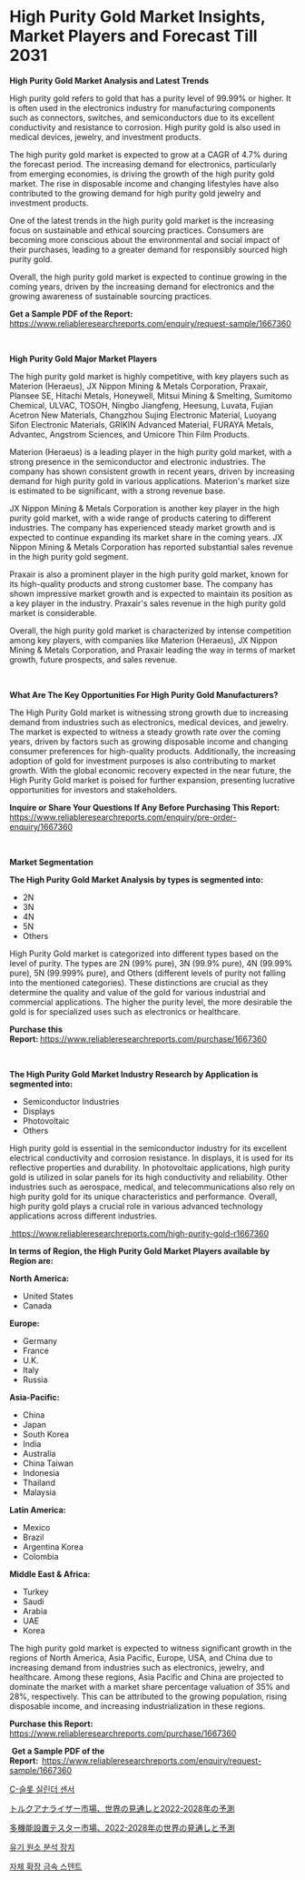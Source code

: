 <p><h1>High Purity Gold Market Insights, Market Players and Forecast Till 2031</h1></p><p><strong>High Purity Gold Market Analysis and Latest Trends</strong></p>
<p><p>High purity gold refers to gold that has a purity level of 99.99% or higher. It is often used in the electronics industry for manufacturing components such as connectors, switches, and semiconductors due to its excellent conductivity and resistance to corrosion. High purity gold is also used in medical devices, jewelry, and investment products.</p><p>The high purity gold market is expected to grow at a CAGR of 4.7% during the forecast period. The increasing demand for electronics, particularly from emerging economies, is driving the growth of the high purity gold market. The rise in disposable income and changing lifestyles have also contributed to the growing demand for high purity gold jewelry and investment products.</p><p>One of the latest trends in the high purity gold market is the increasing focus on sustainable and ethical sourcing practices. Consumers are becoming more conscious about the environmental and social impact of their purchases, leading to a greater demand for responsibly sourced high purity gold.</p><p>Overall, the high purity gold market is expected to continue growing in the coming years, driven by the increasing demand for electronics and the growing awareness of sustainable sourcing practices.</p></p>
<p><strong>Get a Sample PDF of the Report:&nbsp;</strong> <a href="https://www.reliableresearchreports.com/enquiry/request-sample/1667360">https://www.reliableresearchreports.com/enquiry/request-sample/1667360</a></p>
<p>&nbsp;</p>
<p><strong>High Purity Gold Major Market Players</strong></p>
<p><p>The high purity gold market is highly competitive, with key players such as Materion (Heraeus), JX Nippon Mining & Metals Corporation, Praxair, Plansee SE, Hitachi Metals, Honeywell, Mitsui Mining & Smelting, Sumitomo Chemical, ULVAC, TOSOH, Ningbo Jiangfeng, Heesung, Luvata, Fujian Acetron New Materials, Changzhou Sujing Electronic Material, Luoyang Sifon Electronic Materials, GRIKIN Advanced Material, FURAYA Metals, Advantec, Angstrom Sciences, and Umicore Thin Film Products.</p><p>Materion (Heraeus) is a leading player in the high purity gold market, with a strong presence in the semiconductor and electronic industries. The company has shown consistent growth in recent years, driven by increasing demand for high purity gold in various applications. Materion's market size is estimated to be significant, with a strong revenue base.</p><p>JX Nippon Mining & Metals Corporation is another key player in the high purity gold market, with a wide range of products catering to different industries. The company has experienced steady market growth and is expected to continue expanding its market share in the coming years. JX Nippon Mining & Metals Corporation has reported substantial sales revenue in the high purity gold segment.</p><p>Praxair is also a prominent player in the high purity gold market, known for its high-quality products and strong customer base. The company has shown impressive market growth and is expected to maintain its position as a key player in the industry. Praxair's sales revenue in the high purity gold market is considerable.</p><p>Overall, the high purity gold market is characterized by intense competition among key players, with companies like Materion (Heraeus), JX Nippon Mining & Metals Corporation, and Praxair leading the way in terms of market growth, future prospects, and sales revenue.</p></p>
<p>&nbsp;</p>
<p><strong>What Are The Key Opportunities For High Purity Gold Manufacturers?</strong></p>
<p><p>The High Purity Gold market is witnessing strong growth due to increasing demand from industries such as electronics, medical devices, and jewelry. The market is expected to witness a steady growth rate over the coming years, driven by factors such as growing disposable income and changing consumer preferences for high-quality products. Additionally, the increasing adoption of gold for investment purposes is also contributing to market growth. With the global economic recovery expected in the near future, the High Purity Gold market is poised for further expansion, presenting lucrative opportunities for investors and stakeholders.</p></p>
<p><strong>Inquire or Share Your Questions If Any Before Purchasing This Report:</strong> <a href="https://www.reliableresearchreports.com/enquiry/pre-order-enquiry/1667360">https://www.reliableresearchreports.com/enquiry/pre-order-enquiry/1667360</a></p>
<p>&nbsp;</p>
<p><strong>Market Segmentation</strong></p>
<p><strong>The High Purity Gold Market Analysis by types is segmented into:</strong></p>
<p><ul><li>2N</li><li>3N</li><li>4N</li><li>5N</li><li>Others</li></ul></p>
<p><p>High Purity Gold market is categorized into different types based on the level of purity. The types are 2N (99% pure), 3N (99.9% pure), 4N (99.99% pure), 5N (99.999% pure), and Others (different levels of purity not falling into the mentioned categories). These distinctions are crucial as they determine the quality and value of the gold for various industrial and commercial applications. The higher the purity level, the more desirable the gold is for specialized uses such as electronics or healthcare.</p></p>
<p><strong>Purchase this Report:&nbsp;</strong><a href="https://www.reliableresearchreports.com/purchase/1667360">https://www.reliableresearchreports.com/purchase/1667360</a></p>
<p>&nbsp;</p>
<p><strong>The High Purity Gold Market Industry Research by Application is segmented into:</strong></p>
<p><ul><li>Semiconductor Industries</li><li>Displays</li><li>Photovoltaic</li><li>Others</li></ul></p>
<p><p>High purity gold is essential in the semiconductor industry for its excellent electrical conductivity and corrosion resistance. In displays, it is used for its reflective properties and durability. In photovoltaic applications, high purity gold is utilized in solar panels for its high conductivity and reliability. Other industries such as aerospace, medical, and telecommunications also rely on high purity gold for its unique characteristics and performance. Overall, high purity gold plays a crucial role in various advanced technology applications across different industries.</p></p>
<p><a href="https://www.reliableresearchreports.com/high-purity-gold-r1667360">&nbsp;https://www.reliableresearchreports.com/high-purity-gold-r1667360</a></p>
<p><strong>In terms of Region, the High Purity Gold Market Players available by Region are:</strong></p>
<p>
    <p> <strong> North America: </strong>
        <ul>
            <li>United States</li>
            <li>Canada</li>
        </ul>
        </p> 
    <p> <strong> Europe: </strong>
        <ul>
            <li>Germany</li>
            <li>France</li>
            <li>U.K.</li>
            <li>Italy</li>
            <li>Russia</li>
        </ul>
        </p> 
    <p> <strong> Asia-Pacific: </strong>
        <ul>
            <li>China</li>
            <li>Japan</li>
            <li>South Korea</li>
            <li>India</li>
            <li>Australia</li>
            <li>China Taiwan</li>
            <li>Indonesia</li>
            <li>Thailand</li>
            <li>Malaysia</li>
        </ul>
        </p> 
    <p> <strong> Latin America: </strong>
        <ul>
            <li>Mexico</li>
            <li>Brazil</li>
            <li>Argentina Korea</li>
            <li>Colombia</li>
        </ul>
        </p> 
    <p> <strong> Middle East & Africa: </strong>
        <ul>
            <li>Turkey</li>
            <li>Saudi</li>
            <li>Arabia</li>
            <li>UAE</li>
            <li>Korea</li>
        </ul>
    </p>
    </p>
<p><p>The high purity gold market is expected to witness significant growth in the regions of North America, Asia Pacific, Europe, USA, and China due to increasing demand from industries such as electronics, jewelry, and healthcare. Among these regions, Asia Pacific and China are projected to dominate the market with a market share percentage valuation of 35% and 28%, respectively. This can be attributed to the growing population, rising disposable income, and increasing industrialization in these regions.</p></p>
<p><strong>Purchase this Report: </strong><a href="https://www.reliableresearchreports.com/purchase/1667360">https://www.reliableresearchreports.com/purchase/1667360</a></p>
<p>&nbsp;<strong>Get a Sample PDF of the Report:&nbsp;&nbsp;</strong><a href="https://www.reliableresearchreports.com/enquiry/request-sample/1667360">https://www.reliableresearchreports.com/enquiry/request-sample/1667360</a></p>
<p><strong></strong></p>
<p><p><a href="https://github.com/Howaoole34545/Market-Research-Report-List-2/blob/main/4921200139880.md">C-슬롯 실린더 센서</a></p><p><a href="https://medium.com/@orazitom/%E3%83%88%E3%83%AB%E3%82%AF%E3%82%A2%E3%83%8A%E3%83%A9%E3%82%A4%E3%82%B6%E3%83%BC%E5%B8%82%E5%A0%B4-%E4%B8%96%E7%95%8C%E5%85%A8%E4%BD%93%E3%81%AE%E5%B1%95%E6%9C%9B%E3%81%A82022-2028%E5%B9%B4%E3%81%AE%E4%BA%88%E6%B8%AC-%E5%B8%82%E5%A0%B4%E3%81%AE%E8%A6%8F%E6%A8%A1%E3%81%A8%E3%82%B7%E3%82%A7%E3%82%A2%E5%88%86%E6%9E%90-%E6%88%90%E9%95%B7%E5%82%BE%E5%90%91%E3%81%A82024-2031%E5%B9%B4%E3%81%AE%E4%BA%88%E6%B8%AC-608cfdb27e49">トルクアナライザー市場、世界の見通しと2022-2028年の予測</a></p><p><a href="https://medium.com/@orazitom/%E3%82%B0%E3%83%AD%E3%83%BC%E3%83%90%E3%83%AB-%E3%83%9E%E3%83%AB%E3%83%81%E3%83%95%E3%82%A1%E3%83%B3%E3%82%AF%E3%82%B7%E3%83%A7%E3%83%B3-%E3%82%A4%E3%83%B3%E3%82%B9%E3%82%BF%E3%83%AC%E3%83%BC%E3%82%B7%E3%83%A7%E3%83%B3-%E3%83%86%E3%82%B9%E3%82%BF%E3%83%BC%E5%B8%82%E5%A0%B4%E3%81%AE%E5%8C%85%E6%8B%AC%E7%9A%84%E5%88%86%E6%9E%90-%E3%82%B0%E3%83%AD%E3%83%BC%E3%83%90%E3%83%AB%E5%B1%95%E6%9C%9B-%E3%81%8A%E3%82%88%E3%81%B32022%E5%B9%B4%E3%81%8B%E3%82%892028%E5%B9%B4%E3%81%BE%E3%81%A7%E3%81%AE%E4%BA%88%E6%B8%AC%E5%B8%82%E5%A0%B4-%E6%88%90%E9%95%B7%E3%83%88%E3%83%AC%E3%83%B3%E3%83%89%E3%81%A8%E5%B8%82%E5%A0%B4%E4%BA%88%E6%B8%AC-2024%E5%B9%B4-2031%E5%B9%B4-03861b109496">多機能設置テスター市場、2022-2028年の世界の見通しと予測</a></p><p><a href="https://medium.com/@jamar_anas/%EC%9C%A0%EA%B8%B0-%EC%9B%90%EC%86%8C-%EB%B6%84%EC%84%9D-%EC%9E%A5%EB%B9%84-%EC%8B%9C%EC%9E%A5-%EC%97%AD%ED%95%99%EA%B3%BC-%EC%84%B1%EC%9E%A5-%EB%8F%99%EB%A0%A5%EC%9D%84-%EB%B6%84%EC%84%9D%ED%95%98%EA%B3%A0-2024%EB%85%84%EB%B6%80%ED%84%B0-2031%EB%85%84%EA%B9%8C%EC%A7%80-%EC%98%88%EC%B8%A1%EB%90%98%EC%97%88%EC%8A%B5%EB%8B%88%EB%8B%A4-d4006711f800">유기 원소 분석 장치</a></p><p><a href="https://medium.com/@jamar_anas/%EC%9E%90%EA%B0%80-%ED%8C%BD%EC%B0%BD%EC%84%B1-%EA%B8%88%EC%86%8D-%EC%8A%A4%ED%85%90%ED%8A%B8-%EC%8B%9C%EC%9E%A5-%EA%B7%9C%EB%AA%A8%EC%97%90-%EB%8C%80%ED%95%9C-%ED%86%B5%EC%B0%B0%EC%9D%80-2024%EB%85%84%EB%B6%80%ED%84%B0-2031%EB%85%84%EA%B9%8C%EC%A7%80-%EC%9D%98-cagr%EB%A1%9C-%ED%99%95%EC%9E%A5%EB%90%A9%EB%8B%88%EB%8B%A4-81d6e772315d">자체 확장 금속 스텐트</a></p></p>